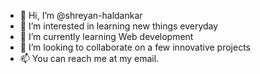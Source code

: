 - 👋 Hi, I’m @shreyan-haldankar
- 👀 I’m interested in learning new things everyday
- 🌱 I’m currently learning Web development
- 💞️ I’m looking to collaborate on a few innovative projects
- 📫 You can reach me at my email.

<!---
shreyan-haldankar/shreyan-haldankar is a ✨ special ✨ repository because its `README.md` (this file) appears on your GitHub profile.
You can click the Preview link to take a look at your changes.
--->
